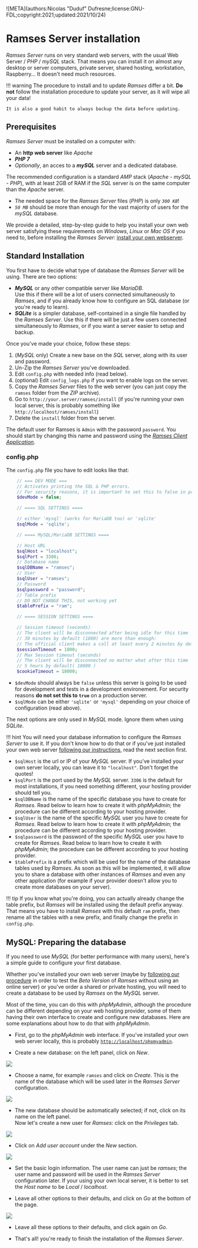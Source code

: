 ![META](authors:Nicolas "Duduf" Dufresne;license:GNU-FDL;copyright:2021;updated:2021/10/24)

# Ramses Server installation

*Ramses Server* runs on very standard web servers, with the usual Web Server / *PHP* / *mySQL* stack. That means you can install it on almost any desktop or server computers, private server, shared hosting, workstation, Raspberry... It doesn't need much resources.

!!! warning
    The procedure to install and to update *Ramses* differ a bit. **Do not** follow the installation procedure to update your server, as it will wipe all your data!

    It is also a good habit to always backup the data before updating.

## Prerequisites

*Ramses Server* must be installed on a computer with:

- An **http web server** like *Apache*
- ***PHP 7***
- *Optionally*, an acces to a ***mySQL*** server and a dedicated database.

The recommended configuration is a standard *AMP* stack (*Apache* - *mySQL* - *PHP*), with at least 2GB of RAM if the *SQL* server is on the same computer than the *Apache* server.

- The needed space for the *Ramses Server* files (*PHP*) is only *`300 KB`*!
- *`50 MB`* should be more than enough for the vast majority of users for the *mySQL* database.

We provide a detailed, step-by-step guide to help you install your own web server satisfying these requirements on *Windows*, *Linux* or *Mac OS* if you need to, before installing the *Ramses Server*: [install your own webserver](web-server.md).

## Standard Installation

You first have to decide what type of database the *Ramses Server* will be using. There are two options:

- ***MySQL*** or any other compatible server like *MariaDB*.  
	Use this if there will be a lot of users connected simultaneously to *Ramses*, and if you already know how to configure an SQL database (or you're ready to learn).
- ***SQLite*** is a simpler database, self-contained in a single file handled by the *Ramses Server*.
	Use this if there will be just a few users connected simultaneously to *Ramses*, or if you want a server easier to setup and backup.

Once you've made your choice, follow these steps:

1. (*MySQL* only) Create a new base on the *SQL* server, along with its user and password.
2. Un-Zip the *Ramses Server* you've downloaded.
3. Edit `config.php` with needed info (read below).
4. (optional) Edit `config_logs.php` if you want to enable logs on the server.
2. Copy the *Ramses Server* files to the web server (you can just copy the `ramses` folder from the *ZIP* archive).
4. Go to `http://your.server/ramses/install` (if you're running your own local server, this is probably something like `http://localhost/ramses/install`)
5. Delete the `install` folder from the server.

The default user for Ramses is `Admin` with the password `password`. You should start by changing this name and password using the [*Ramses Client Application*](../client/index.md).

### config.php

The `config.php` file you have to edit looks like that:

```php
	// === DEV MODE ===
	// Activates printing the SQL & PHP errors.
	// For security reasons, it is important to set this to false in production mode
	$devMode = false;

	// ==== SQL SETTINGS ====

	// either 'mysql' (works for MariaDB too) or 'sqlite'
	$sqlMode = 'sqlite';

	// ==== MySQL/MariaDB SETTINGS ====

	// Host URL
	$sqlHost = "localhost";
	$sqlPort = 3306;
	// Database name
	$sqlDBName = "ramses";
	// User
	$sqlUser = "ramses";
	// Password
	$sqlpassword = "password";
	// Table prefix
	// DO NOT CHANGE THIS, not working yet
	$tablePrefix = "ram";

	// ==== SESSION SETTINGS ====

	// Session timeout (seconds)
	// The client will be disconnected after being idle for this time
	// 30 minutes by default (1800) are more than enough:
	// The official client makes a call at least every 2 minutes by default.
	$sessionTimeout = 1800;
	// Max Session timeout (seconds)
	// The client will be disconnected no matter what after this time
	// 5 hours by default( 18000 )
	$cookieTimeout = 18000;
```

- `$devMode` should always be `false` unless this server is going to be used for development and tests in a development environement. For security reasons **do not set this to `true`** on a production server.
- `$sqlMode` can be either `'sqlite'` or `'mysql'` depending on your choice of configuration (read above).

The next options are only used in *MySQL* mode. Ignore them when using *SQLite*.

!!! hint
    You will need your database information to configure the *Ramses Server* to use it. If you don't know how to do that or if you've just installed your own web server [following our instructions](web-server.md), read the next section first.

- `$sqlHost` is the url or IP of your *MySQL* server. If you've installed your own server locally, you can leave it to `"localhost"`. Don't forget the quotes!
- `$sqlPort` is the port used by the *MySQL* server. `3306` is the default for most installations, if you need something different, your hosting provider should tell you.
- `$sqlDBName` is the name of the specific database you have to create for *Ramses*. Read below to learn how to create it with *phpMyAdmin*; the procedure can be different according to your hosting provider.
- `$sqlUser` is the name of the specific *MySQL* user you have to create for *Ramses*. Read below to learn how to create it with *phpMyAdmin*; the procedure can be different according to your hosting provider.
- `$sqlpassword` is the password of the specific *MySQL* user you have to create for *Ramses*. Read below to learn how to create it with *phpMyAdmin*; the procedure can be different according to your hosting provider.
- `$tablePrefix` is a prefix which will be used for the name of the database tables used by *Ramses*. As soon as this will be implemented, it will allow you to share a database with other instances of *Ramses* and even any other application (for example if your provider doesn't allow you to create more databases on your server).

!!! tip
    If you know what you're doing, you can actually already change the table prefix, but *Ramses* will be installed using the default prefix anyway. That means you have to install *Ramses* with this default `ram` prefix, then rename all the tables with a new prefix, and finally change the prefix in `config.php`.

## MySQL: Preparing the database

If you need to use *MySQL* (for better performance with many users), here's a simple guide to configure your first database.

Whether you've installed your own web server (maybe by [following our procedure](web-server.md) in order to test the *Beta Version* of *Ramses* without using an online server) or you've order a shared or private hosting, you will need to create a database to be used by *Ramses* on the *MySQL* server.

Most of the time, you can do this with *phpMyAdmin*, although the procedure can be different depending on your web hosting provider, some of them having their own interface to create and configure new databases. Here are some explanations about how to do that with *phpMyAdmin*.

- First, go to the *phpMyAdmin* web interface. If you've installed your own web server locally, this is probably [`http://localhost/phpmyadmin`](http://localhost/phpmyadmin).

- Create a new database: on the left panel, click on *New*.

![](../../img/phpmyadmin/01.png)

- Choose a name, for example `ramses` and click on *Create*. This is the name of the database which will be used later in the *Ramses Server* configuration.

![](../../img/phpmyadmin/02.png)

- The new database should be automatically selected; if not, click on its name on the left panel.  
    Now let's create a new user for *Ramses*: click on the *Privileges* tab.

![](../../img/phpmyadmin/03.png)

- Click on *Add user account* under the *New* section.

![](../../img/phpmyadmin/04.png)

- Set the basic login information. The user name can just be *ramses*; the user name and password will be used in the *Ramses Server* configuration later. If your using your own local server, it is better to set the *Host name* to be *Local* / *localhost*.

- Leave all other options to their defaults, and click on *Go* at the bottom of the page.

![](../../img/phpmyadmin/05.png)

- Leave all these options to their defaults, and click again on *Go*.

- That's all! you're ready to finish the installation of the *Ramses Server*.